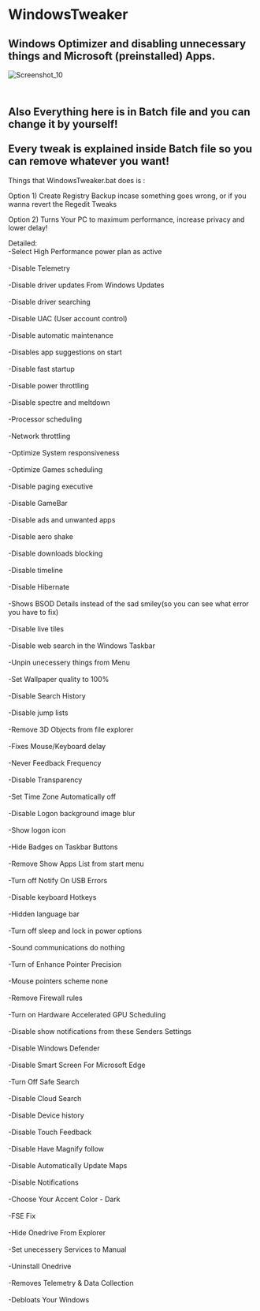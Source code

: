 # WindowsTweaker
Windows Optimizer and disabling unnecessary things and Microsoft (preinstalled) Apps.
-------------------------------------------------------------------------------------
![Screenshot_10](https://user-images.githubusercontent.com/109522922/195993667-73adc04a-b24f-412e-b4c8-d3fd748169e5.png)


<br>Also Everything here is in Batch file and you can change it by yourself!<br>
<br>Every tweak is explained inside Batch file so you can remove whatever you want!<br>
-------------------------------------------------------------------------------------
Things that WindowsTweaker.bat does is :

Option 1) 
Create Registry Backup incase something goes wrong, or if you wanna revert the Regedit Tweaks

Option 2) 
Turns Your PC to maximum performance, increase privacy and lower delay!

Detailed:
<br>-Select High Performance power plan as active <br>
<br>-Disable Telemetry <br>
<br>-Disable driver updates From Windows Updates <br>
<br>-Disable driver searching <br>
<br>-Disable UAC (User account control) <br>
<br>-Disable automatic maintenance <br>
<br>-Disables app suggestions on start <br>
<br>-Disable fast startup <br>
<br>-Disable power throttling <br>
<br>-Disable spectre and meltdown <br>
<br>-Processor scheduling <br>
<br>-Network throttling <br>
<br>-Optimize System responsiveness <br>
<br>-Optimize Games scheduling <br>
<br>-Disable paging executive <br>
<br>-Disable GameBar <br>
<br>-Disable ads and unwanted apps <br>
<br>-Disable aero shake <br>
<br>-Disable downloads blocking <br>
<br>-Disable timeline <br>
<br>-Disable Hibernate <br>
<br>-Shows BSOD Details instead of the sad smiley(so you can see what error you have to fix) <br>
<br>-Disable live tiles <br>
<br>-Disable web search in the Windows Taskbar <br>
<br>-Unpin unecessery things from Menu <br>
<br>-Set Wallpaper quality to 100% <br>
<br>-Disable Search History <br>
<br>-Disable jump lists <br>
<br>-Remove 3D Objects from file explorer <br>
<br>-Fixes Mouse/Keyboard delay <br>
<br>-Never Feedback Frequency <br>
<br>-Disable Transparency <br>
<br>-Set Time Zone Automatically off <br>
<br>-Disable Logon background image blur <br>
<br>-Show logon icon <br>
<br>-Hide Badges on Taskbar Buttons <br>
<br>-Remove Show Apps List from start menu <br>
<br>-Turn off Notify On USB Errors <br>
<br>-Disable keyboard Hotkeys <br>
<br>-Hidden language bar <br>
<br>-Turn off sleep and lock in power options <br>
<br>-Sound communications do nothing <br>
<br>-Turn of Enhance Pointer Precision <br>
<br>-Mouse pointers scheme none <br>
<br>-Remove Firewall rules <br>
<br>-Turn on Hardware Accelerated GPU Scheduling <br>
<br>-Disable show notifications from these Senders Settings <br>
<br>-Disable Windows Defender <br>
<br>-Disable Smart Screen For Microsoft Edge <br>
<br>-Turn Off Safe Search <br>
<br>-Disable Cloud Search <br>
<br>-Disable Device history <br>
<br>-Disable Touch Feedback <br>
<br>-Disable Have Magnify follow <br>
<br>-Disable Automatically Update Maps <br>
<br>-Disable Notifications <br>
<br>-Choose Your Accent Color - Dark <br>
<br>-FSE Fix <br>
<br>-Hide Onedrive From Explorer <br>
<br>-Set unecessery Services to Manual <br>
<br>-Uninstall Onedrive <br>
<br>-Removes Telemetry & Data Collection <br>
<br>-Debloats Your Windows <br>
